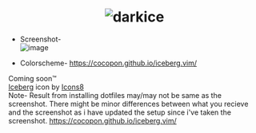 
# <center> ![darkice](https://user-images.githubusercontent.com/72494265/145991037-95d236fa-9d81-4b2e-97e2-642eef091355.png) </center> 

- Screenshot- \
![image](https://user-images.githubusercontent.com/72494265/145991529-77a81317-6501-4714-a151-d8e7b33823ca.png)

- Colorscheme- https://cocopon.github.io/iceberg.vim/


Coming soon™️\
<a target="_blank" href="https://icons8.com/icon/5gG6u0nUdoLI/iceberg">Iceberg</a> icon by <a target="_blank" href="https://icons8.com">Icons8</a>\
Note- Result from installing dotfiles may/may not be same as the screenshot. There might be minor differences between what you recieve and the screenshot as i have updated the setup since i've taken the screenshot.
https://cocopon.github.io/iceberg.vim/
